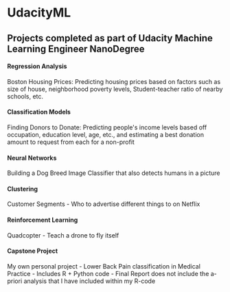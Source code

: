 # UdacityML

## Projects completed as part of Udacity Machine Learning Engineer NanoDegree

#### Regression Analysis  
Boston Housing Prices: Predicting housing prices based on factors such as size of house, neighborhood poverty levels, Student-teacher ratio of nearby schools, etc.  
#### Classification Models  
Finding Donors to Donate: Predicting people's income levels based off occupation, education level, age, etc., and estimating a best donation amount to request from each for a non-profit  
#### Neural Networks  
Building a Dog Breed Image Classifier that also detects humans in a picture  
#### Clustering  
Customer Segments - Who to advertise different things to on Netflix  
#### Reinforcement Learning  
Quadcopter - Teach a drone to fly itself  
#### Capstone Project  
My own personal project - Lower Back Pain classification in Medical Practice - Includes R + Python code - Final Report does not include the a-priori analysis that I have included within my R-code
